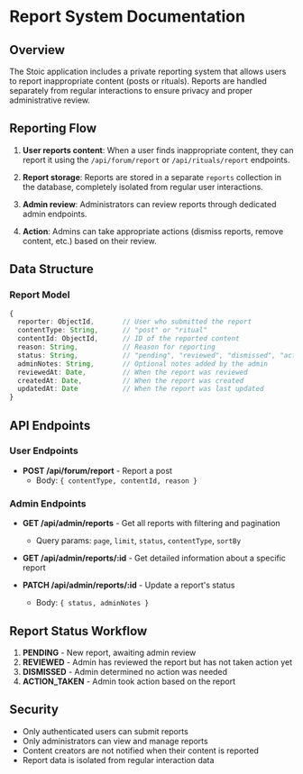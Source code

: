 # Report System Documentation

## Overview

The Stoic application includes a private reporting system that allows users to report inappropriate content (posts or rituals). Reports are handled separately from regular interactions to ensure privacy and proper administrative review.

## Reporting Flow

1. **User reports content**: When a user finds inappropriate content, they can report it using the `/api/forum/report` or `/api/rituals/report` endpoints.

2. **Report storage**: Reports are stored in a separate `reports` collection in the database, completely isolated from regular user interactions.

3. **Admin review**: Administrators can review reports through dedicated admin endpoints.

4. **Action**: Admins can take appropriate actions (dismiss reports, remove content, etc.) based on their review.

## Data Structure

### Report Model

```typescript
{
  reporter: ObjectId,       // User who submitted the report
  contentType: String,      // "post" or "ritual"
  contentId: ObjectId,      // ID of the reported content
  reason: String,           // Reason for reporting
  status: String,           // "pending", "reviewed", "dismissed", "action_taken"
  adminNotes: String,       // Optional notes added by the admin
  reviewedAt: Date,         // When the report was reviewed
  createdAt: Date,          // When the report was created
  updatedAt: Date           // When the report was last updated
}
```

## API Endpoints

### User Endpoints

- **POST /api/forum/report** - Report a post
  - Body: `{ contentType, contentId, reason }`

### Admin Endpoints

- **GET /api/admin/reports** - Get all reports with filtering and pagination
  - Query params: `page`, `limit`, `status`, `contentType`, `sortBy`

- **GET /api/admin/reports/:id** - Get detailed information about a specific report

- **PATCH /api/admin/reports/:id** - Update a report's status
  - Body: `{ status, adminNotes }`

## Report Status Workflow

1. **PENDING** - New report, awaiting admin review
2. **REVIEWED** - Admin has reviewed the report but has not taken action yet
3. **DISMISSED** - Admin determined no action was needed
4. **ACTION_TAKEN** - Admin took action based on the report

## Security

- Only authenticated users can submit reports
- Only administrators can view and manage reports
- Content creators are not notified when their content is reported
- Report data is isolated from regular interaction data
